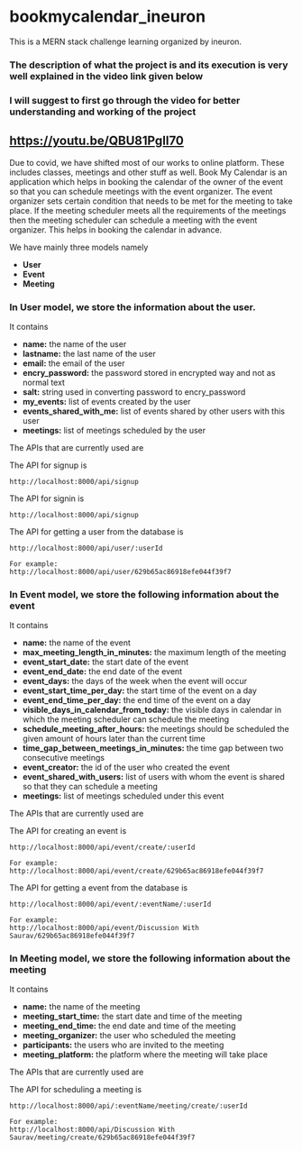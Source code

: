 # bookmycalendar_ineuron
This is a MERN stack challenge learning organized by ineuron.

### The description of what the project is and its execution is very well explained in the video link given below
### I will suggest to first go through the video for better understanding and working of the project
## https://youtu.be/QBU81PgII70

Due to covid, we have shifted most of our works to online platform. These includes classes, meetings and other stuff as well. Book My Calendar is an application which helps in booking the calendar of the owner of the event so that you can schedule meetings with the event organizer. The event organizer sets certain condition that needs to be met for the meeting to take place. If the meeting scheduler meets all the requirements of the meetings then the meeting scheduler can schedule a meeting with the event organizer. This helps in booking the calendar in advance.

We have mainly three models namely 
  - **User**
  - **Event**
  - **Meeting**
  
### In User model, we store the information about the user.
It contains
  - **name:**                   the name of the user
  - **lastname:**                the last name of the user
  - **email:**                   the email of the user
  - **encry_password:**          the password stored in encrypted way and not as normal text
  - **salt:**                    string used in converting password to encry_password
  - **my_events:**               list of events created by the user
  - **events_shared_with_me:**   list of events shared by other users with this user
  - **meetings:**                list of meetings scheduled by the user

The APIs that are currently used are

The API for signup is
```
http://localhost:8000/api/signup
```

The API for signin is
```
http://localhost:8000/api/signup
```

The API for getting a user from the database is
```
http://localhost:8000/api/user/:userId

For example:
http://localhost:8000/api/user/629b65ac86918efe044f39f7
```

### In Event model, we store the following information about the event

It contains
  - **name:** the name of the event
  - **max_meeting_length_in_minutes:**  the maximum length of the meeting
  - **event_start_date:**  the start date of the event
  - **event_end_date:**  the end date of the event
  - **event_days:**  the days of the week when the event will occur
  - **event_start_time_per_day:**  the start time of the event on a day
  - **event_end_time_per_day:**  the end time of the event on a day
  - **visible_days_in_calendar_from_today:**  the visible days in calendar in which the meeting scheduler can schedule the meeting
  - **schedule_meeting_after_hours:**  the meetings should be scheduled the given amount of hours later than the current time
  - **time_gap_between_meetings_in_minutes:**  the time gap between two consecutive meetings
  - **event_creator:**               the id of the user who created the event
  - **event_shared_with_users:**   list of users with whom the event is shared so that they can schedule a meeting
  - **meetings:**                list of meetings scheduled under this event

The APIs that are currently used are

The API for creating an event is
```
http://localhost:8000/api/event/create/:userId

For example:
http://localhost:8000/api/event/create/629b65ac86918efe044f39f7
```

The API for getting a event from the database is
```
http://localhost:8000/api/event/:eventName/:userId

For example:
http://localhost:8000/api/event/Discussion With Saurav/629b65ac86918efe044f39f7
```

### In Meeting model, we store the following information about the meeting

It contains
  - **name:** the name of the meeting
  - **meeting_start_time:**  the start date and time of the meeting
  - **meeting_end_time:**  the end date and time of the meeting
  - **meeting_organizer:**  the user who scheduled the meeting
  - **participants:**  the users who are invited to the meeting
  - **meeting_platform:**  the platform where the meeting will take place

The APIs that are currently used are

The API for scheduling a meeting is
```
http://localhost:8000/api/:eventName/meeting/create/:userId

For example:
http://localhost:8000/api/Discussion With Saurav/meeting/create/629b65ac86918efe044f39f7
```




